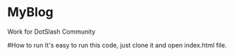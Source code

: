 # MyBlog
Work for DotSlash Community

#How to run
It's easy to run this code, just clone it and open index.html file.
